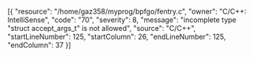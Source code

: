 [{
	"resource": "/home/gaz358/myprog/bpfgo/fentry.c",
	"owner": "C/C++: IntelliSense",
	"code": "70",
	"severity": 8,
	"message": "incomplete type \"struct accept_args_t\" is not allowed",
	"source": "C/C++",
	"startLineNumber": 125,
	"startColumn": 26,
	"endLineNumber": 125,
	"endColumn": 37
}]
